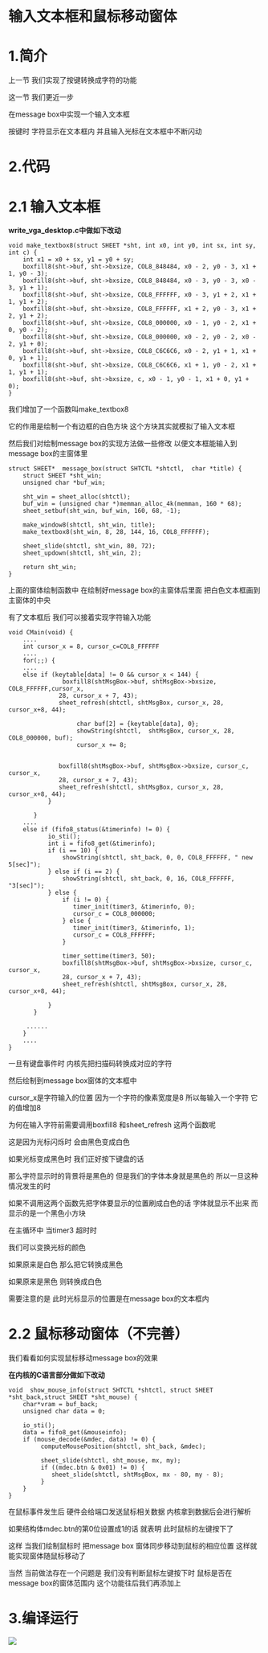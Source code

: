 # 输入文本框和鼠标移动窗体

# 1.简介

上一节 我们实现了按键转换成字符的功能

这一节 我们更近一步 

在message box中实现一个输入文本框

按键时 字符显示在文本框内 并且输入光标在文本框中不断闪动



# 2.代码

# 2.1 输入文本框

**write_vga_desktop.c中做如下改动**

```
void make_textbox8(struct SHEET *sht, int x0, int y0, int sx, int sy, int c) {
    int x1 = x0 + sx, y1 = y0 + sy;
    boxfill8(sht->buf, sht->bxsize, COL8_848484, x0 - 2, y0 - 3, x1 + 1, y0 - 3);
    boxfill8(sht->buf, sht->bxsize, COL8_848484, x0 - 3, y0 - 3, x0 - 3, y1 + 1);
    boxfill8(sht->buf, sht->bxsize, COL8_FFFFFF, x0 - 3, y1 + 2, x1 + 1, y1 + 2);
    boxfill8(sht->buf, sht->bxsize, COL8_FFFFFF, x1 + 2, y0 - 3, x1 + 2, y1 + 2);
    boxfill8(sht->buf, sht->bxsize, COL8_000000, x0 - 1, y0 - 2, x1 + 0, y0 - 2);
    boxfill8(sht->buf, sht->bxsize, COL8_000000, x0 - 2, y0 - 2, x0 - 2, y1 + 0);
    boxfill8(sht->buf, sht->bxsize, COL8_C6C6C6, x0 - 2, y1 + 1, x1 + 0, y1 + 1);
    boxfill8(sht->buf, sht->bxsize, COL8_C6C6C6, x1 + 1, y0 - 2, x1 + 1, y1 + 1);
    boxfill8(sht->buf, sht->bxsize, c, x0 - 1, y0 - 1, x1 + 0, y1 + 0); 
}
```

我们增加了一个函数叫make_textbox8

它的作用是绘制一个有边框的白色方块 这个方块其实就模拟了输入文本框

然后我们对绘制message box的实现方法做一些修改 以便文本框能输入到message box的主窗体里

```
struct SHEET*  message_box(struct SHTCTL *shtctl,  char *title) {
    struct SHEET *sht_win;
    unsigned char *buf_win;

    sht_win = sheet_alloc(shtctl);
    buf_win = (unsigned char *)memman_alloc_4k(memman, 160 * 68);
    sheet_setbuf(sht_win, buf_win, 160, 68, -1);

    make_window8(shtctl, sht_win, title);
    make_textbox8(sht_win, 8, 28, 144, 16, COL8_FFFFFF);    

    sheet_slide(shtctl, sht_win, 80, 72);
    sheet_updown(shtctl, sht_win, 2);

    return sht_win;
}	
```

上面的窗体绘制函数中 在绘制好message box的主窗体后里面 把白色文本框画到主窗体的中央

有了文本框后 我们可以接着实现字符输入功能

```
void CMain(void) {
    ....
    int cursor_x = 8, cursor_c=COL8_FFFFFF
    ....
    for(;;) {
    ....
    else if (keytable[data] != 0 && cursor_x < 144) {
               boxfill8(shtMsgBox->buf, shtMsgBox->bxsize, COL8_FFFFFF,cursor_x,
              28, cursor_x + 7, 43);
              sheet_refresh(shtctl, shtMsgBox, cursor_x, 28, cursor_x+8, 44);

                   char buf[2] = {keytable[data], 0};
                   showString(shtctl,  shtMsgBox, cursor_x, 28, COL8_000000, buf);
                   cursor_x += 8;


              boxfill8(shtMsgBox->buf, shtMsgBox->bxsize, cursor_c, cursor_x,
              28, cursor_x + 7, 43);
              sheet_refresh(shtctl, shtMsgBox, cursor_x, 28, cursor_x+8, 44);
           }

       }
    ....
    else if (fifo8_status(&timerinfo) != 0) {
           io_sti();
           int i = fifo8_get(&timerinfo);
           if (i == 10) {
               showString(shtctl, sht_back, 0, 0, COL8_FFFFFF, " new 5[sec]");
           } else if (i == 2) {
               showString(shtctl, sht_back, 0, 16, COL8_FFFFFF, "3[sec]");
           } else {
               if (i != 0) {
                  timer_init(timer3, &timerinfo, 0);
                  cursor_c = COL8_000000;
               } else {
                  timer_init(timer3, &timerinfo, 1);
                  cursor_c = COL8_FFFFFF;
               }

               timer_settime(timer3, 50);
               boxfill8(shtMsgBox->buf, shtMsgBox->bxsize, cursor_c, cursor_x,
               28, cursor_x + 7, 43);
               sheet_refresh(shtctl, shtMsgBox, cursor_x, 28, cursor_x+8, 44);

           }
       }

     ......
    }
    ....
}
```

一旦有键盘事件时 内核先把扫描码转换成对应的字符

然后绘制到message box窗体的文本框中

cursor_x是字符输入的位置 因为一个字符的像素宽度是8 所以每输入一个字符 它的值增加8

为何在输入字符前需要调用boxfill8 和sheet_refresh 这两个函数呢

这是因为光标闪烁时 会由黑色变成白色

如果光标变成黑色时 我们正好按下键盘的话

那么字符显示时的背景将是黑色的 但是我们的字体本身就是黑色的 所以一旦这种情况发生的时

如果不调用这两个函数先把字体要显示的位置刷成白色的话 字体就显示不出来 而显示的是一个黑色小方块 



在主循环中 当timer3 超时时 

我们可以变换光标的颜色 

如果原来是白色 那么把它转换成黑色

如果原来是黑色 则转换成白色

需要注意的是 此时光标显示的位置是在message box的文本框内



# 2.2 鼠标移动窗体（不完善）

我们看看如何实现鼠标移动message box的效果

**在内核的C语言部分做如下改动**

```
void  show_mouse_info(struct SHTCTL *shtctl, struct SHEET *sht_back,struct SHEET *sht_mouse) {
    char*vram = buf_back;
    unsigned char data = 0;

    io_sti();
    data = fifo8_get(&mouseinfo);
    if (mouse_decode(&mdec, data) != 0) {
         computeMousePosition(shtctl, sht_back, &mdec);

         sheet_slide(shtctl, sht_mouse, mx, my);
         if ((mdec.btn & 0x01) != 0) {
            sheet_slide(shtctl, shtMsgBox, mx - 80, my - 8); 
         }
    }
}
```

在鼠标事件发生后 硬件会给端口发送鼠标相关数据 内核拿到数据后会进行解析

如果结构体mdec.btn的第0位设置成1的话 就表明 此时鼠标的左键按下了

这样 当我们绘制鼠标时 把message box 窗体同步移动到鼠标的相应位置 这样就能实现窗体随鼠标移动了

当然 当前做法存在一个问题是 我们没有判断鼠标左键按下时 鼠标是否在message box的窗体范围内 这个功能往后我们再添加上



# 3.编译运行

![](https://github.com/wdkang123/MyOperatingSystem/blob/main/images/28-img01.png?raw=true)